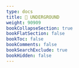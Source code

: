 ```yaml
---
type: docs
title: 🚫 UNDERGROUND
weight: 90909
bookCollapseSection: true
bookFlatSection: false
bookToc: false
bookComments: false
bookSearchExclude: true
bookHidden: false
---
```

